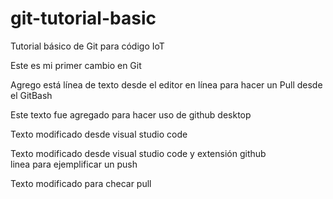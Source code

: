 # git-tutorial-basic
Tutorial básico de Git para código IoT

Este es mi primer cambio en Git

Agrego está línea de texto desde el editor en línea para hacer un Pull desde el GitBash

Este texto fue agregado para hacer uso de github desktop

Texto modificado desde visual studio code

Texto modificado desde visual studio code y extensión github  
linea para ejemplificar un push

Texto modificado para  checar pull